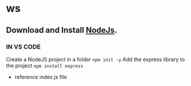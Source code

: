 # ws

## Download and Install [NodeJs](https://nodejs.org/en/download).

### IN VS CODE

Create a NodeJS project in a folder `npm init -y`
Add the express library to the project `npm install express`
* reference index.js file
